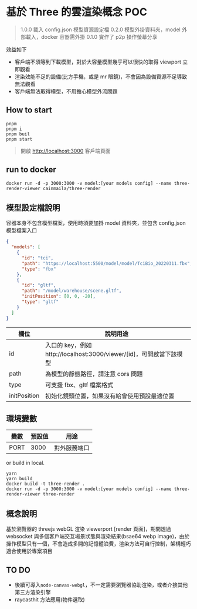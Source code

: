 # 基於 Three 的雲渲染概念 POC

> 1.0.0 載入 config.json 模型資源設定檔
> 0.2.0 模型外掛資料夾，model 外部載入，docker 容器需外掛
> 0.1.0 實作了 p2p 操作螢幕分享

效益如下

- 客戶端不須等到下載模型，對於大容量模型幾乎可以很快的取得 viewport 立即觀看
- 渲染效能不足的設備(比方手機，或是 mr 眼鏡)，不會因為設備資源不足導致無法觀看
- 客戶端無法取得模型，不用擔心模型外流問題

## How to start

```base
pnpm
pnpm i
pnpm buil
pnpm start
```

> 開啟 <http://localhost:3000> 客戶端頁面

## run to docker

```base
docker run -d -p 3000:3000 -v model:[your models config] --name three-render-viewer cainmaila/three-render
```

## 模型設定檔說明

容器本身不包含模型檔案，使用時須要加掛 model 資料夾，並包含 config.json 模型檔案入口

```json
{
  "models": [
    {
      "id": "tci",
      "path": "https://localhost:5500/model/model/TciBio_20220311.fbx",
      "type": "fbx"
    },
    {
      "id": "gltf",
      "path": "/model/warehouse/scene.gltf",
      "initPosition": [0, 0, -20],
      "type": "gltf"
    }
  ]
}
```

| 欄位         | 說明用途                                                             |
| ------------ | -------------------------------------------------------------------- |
| id           | 入口的 key，例如 http://localhost:3000/viewer/[id]，可開啟當下該模型 |
| path         | 為模型的靜態路徑，請注意 cors 問題                                   |
| type         | 可支援 fbx、gltf 檔案格式                                            |
| initPosition | 初始化鏡頭位置，如果沒有給會使用預設最適位置                         |

## 環境變數

| 變數 | 預設值 | 用途         |
| ---- | ------ | ------------ |
| PORT | 3000   | 對外服務端口 |

or build in local.

```base
yarn
yarn build
docker build -t three-render .
docker run -d -p 3000:3000 -v model:[your models config] --name three-render-viewer three-render
```

## 概念說明

基於瀏覽器的 threejs webGL 渲染 viewerport [render 頁面]，期間透過 websocket 與多個客戶端交互場景狀態與渲染結果(bsae64 webp image)，由於操作模型只有一個，不會造成多開的記憶體浪費，渲染方法可自行控制，架構輕巧適合使用於專案項目

## TO DO

- 後續可導入`node-canvas-webgl`，不一定需要瀏覽器協助渲染，或者介接其他第三方渲染引擎
- raycasthit 方法應用(物件選取)

